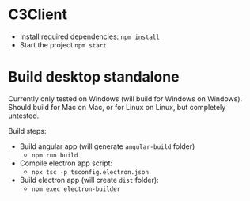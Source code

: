 # C3Client

- Install required dependencies: `npm install`
- Start the project `npm start` 

# Build desktop standalone

Currently only tested on Windows (will build for Windows on Windows). Should build for Mac on Mac, or for Linux on Linux, but completely untested.

Build steps:
- Build angular app (will generate `angular-build` folder)
  - `npm run build`
- Compile electron app script:
  - `npx tsc -p tsconfig.electron.json`
- Build electron app (will create `dist` folder):
  - `npm exec electron-builder`

